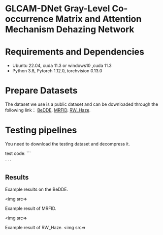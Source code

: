 # GLCAM-DNet Gray-Level Co-occurrence Matrix and Attention Mechanism Dehazing Network

# Requirements and Dependencies
* Ubuntu 22.04, cuda 11.3 or windows10 ,cuda 11.3
* Python 3.8, Pytorch 1.12.0, torchvision 0.13.0

# Prepare Datasets
The dataset we use is a public dataset and can be downloaded through the following link：
[BeDDE](https://github.com/xiaofeng94/BeDDE-for-defogging).
[MRFID](http://www.vistalab.ac.cn/MRFID-for-defogging/).
[RW_Haze](https://github.com/jiyouchen103/Image-Dehazing-Assessment-A-Real-World-Dataset-and-A-Haze-Density-Aware-Criteria-and-RW_Haze).

# Testing pipelines
You need to download the testing dataset and decompress it.

test code:
    ```
        
    ```

## Results 
Example results on the BeDDE.

<img src=>  

Example result of MRFID.

<img src=> 

Example result of RW_Haze.
<img src=>

